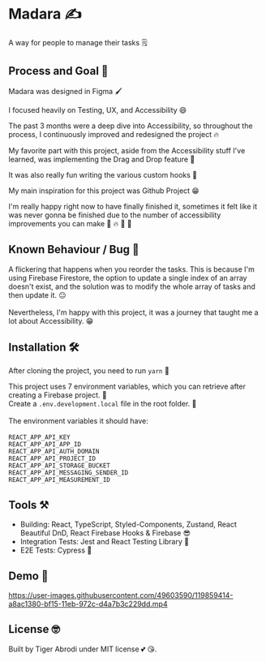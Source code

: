 # Madara ✍️

A way for people to manage their tasks 🗒️

## Process and Goal 💪

Madara was designed in Figma 🖌️

I focused heavily on Testing, UX, and Accessibility 😄

The past 3 months were a deep dive into Accessibility, so throughout the process, I continuously improved and redesigned the project 🔥

My favorite part with this project, aside from the Accessibility stuff I've learned, was implementing the Drag and Drop feature 🥳

It was also really fun writing the various custom hooks 👏

My main inspiration for this project was Github Project 😁

I'm really happy right now to have finally finished it, sometimes it felt like it was never gonna be finished due to the number of accessibility improvements you can make 🦊 🔥 🎊 🎉

## Known Behaviour / Bug 🤧

A flickering that happens when you reorder the tasks.
This is because I'm using Firebase Firestore, the option to update a single index of an array doesn't exist, and the solution was to modify the whole array of tasks and then update it. 😐
<br>
<br>
Nevertheless, I'm happy with this project, it was a journey that taught me a lot about Accessibility. 😁

## Installation 🛠️

After cloning the project, you need to run `yarn` 🔧

This project uses 7 environment variables, which you can retrieve after creating a Firebase project. 🤠
<br>
Create a `.env.development.local` file in the root folder. 💫
<br>
<br>
The environment variables it should have:
<br>
<br>
`REACT_APP_API_KEY`
<br>
`REACT_APP_API_APP_ID`
<br>
`REACT_APP_API_AUTH_DOMAIN`
<br>
`REACT_APP_API_PROJECT_ID`
<br>
`REACT_APP_API_STORAGE_BUCKET`
<br>
`REACT_APP_API_MESSAGING_SENDER_ID`
<br>
`REACT_APP_API_MEASUREMENT_ID`
<br>

## Tools ⚒️

- Building: React, TypeScript, Styled-Components, Zustand, React Beautiful DnD, React Firebase Hooks & Firebase :sunglasses:
- Integration Tests: Jest and React Testing Library :blue_heart:
- E2E Tests: Cypress :metal:

## Demo 🎥
https://user-images.githubusercontent.com/49603590/119859414-a8ac1380-bf15-11eb-972c-d4a7b3c229dd.mp4



## License :nerd_face:

Built by Tiger Abrodi under MIT license :two_hearts: 😘.
